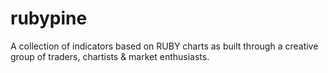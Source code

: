 # rubypine
A collection of indicators based on RUBY charts  as built through a creative group of traders, chartists &amp; market enthusiasts.
